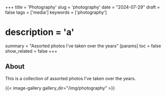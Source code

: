 +++
title = 'Photography'
slug = 'photography'
date = "2024-07-29"
draft = false
tags = ['media']
keywords = ['photography']
# description = 'a'
summary = "Assorted photos I've taken over the years"
[params]
toc = false
show_related = false
+++

## About

This is a collection of assorted photos I've taken over the years.

{{< image-gallery gallery_dir="/img/photography" >}}